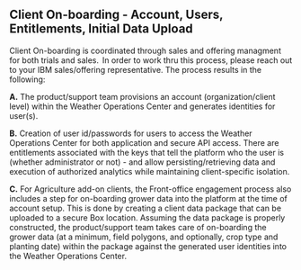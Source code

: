 ## Client On-boarding - Account, Users, Entitlements, Initial Data Upload

Client On-boarding is coordinated through sales and offering managment for both trials and sales.  In order to work thru this process, please reach out to your IBM sales/offering representative. The process results in the following: 

**A.** The product/support team provisions an account (organization/client level) within the Weather Operations Center and generates identities for user(s).

**B.** Creation of user id/passwords for users to access the Weather Operations Center for both application and secure API access.  There are entitlements associated with the keys that tell the platform who the user is (whether administrator or not) - and allow persisting/retrieving data and execution of authorized analytics while maintaining client-specific isolation. 

**C.** For Agriculture add-on clients, the Front-office engagement process also includes a step for on-boarding grower data into the platform at the time of account setup. This is done by creating a client data package that can be uploaded to a secure Box location. Assuming the data package is properly constructed, the product/support team takes care of on-boarding the grower data (at a minimum, field polygons, and optionally, crop type and planting date) within the package against the generated user identities into the Weather Operations Center. 
